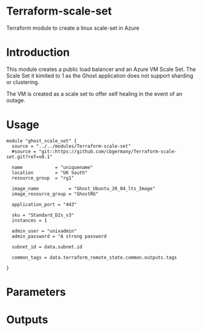# Terraform-scale-set
Terraform module to create a linux scale-set in Azure

# Introduction
This module creates a public load balancer and an Azure VM Scale Set.  The Scale Set it kimited to 1 as the Ghost application does not support sharding or clustering.

The VM is created as a scale set to offer self healing in the event of an outage.

# Usage
```hcl
module "ghost_scale_set" {
  source = "../../modules/Terraform-scale-set"
  #source = "git::https://github.com/cbgermany/Terraform-scale-set.git?ref=v0.1"

  name            = "uniquename"
  location        = "UK South"
  resource_group  = "rg1"

  image_name           = "Ghost_Ubuntu_20_04_lts_Image"
  image_resource_group = "GhostRG"

  application_port = "443"

  sku = "Standard_D2s_v3"
  instances = 1

  admin_user = "unixadmin"
  admin_password = "A strong password

  subnet_id = data.subnet.id

  common_tags = data.terraform_remote_state.common.outputs.tags

}
```


# Parameters

# Outputs

